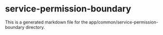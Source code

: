 # service-permission-boundary
This is a generated markdown file for the app/common/service-permission-boundary directory.
